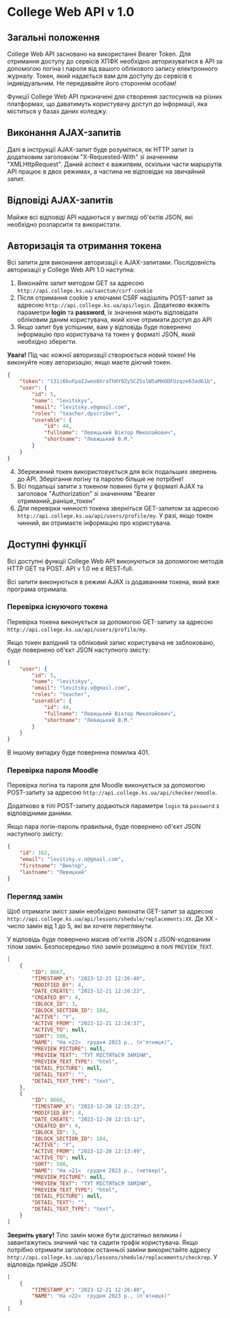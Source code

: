 # College Web API v 1.0

## Загальні положення

College Web API засновано на використанні Bearer Token. Для отримання доступу до сервісів ХПФК необхідно авторизуватися в API за допомогою логіна і пароля від вашого облікового запису електронного журналу. Токен, який надається вам для доступу до сервісів є індивідуальним. Не передавайте його стороннім особам!

Функції College Web API призначені для створення застосунків на різних платформах, що даватимуть користувачу доступ до інформації, яка міститься у базах даних коледжу.

## Виконання AJAX-запитів

Далі в інструкції AJAX-запит буде розумітися, як HTTP запит із додатковим заголовком "X-Requested-With" зі значенням "XMLHttpRequest". Даний аспект є важилвим, оскільки части маршрутів API працює в двох режимах, а частина не відповідає на звичайний запит.

## Відповіді AJAX-запитів

Майже всі відповіді API надаються у вигляді об'єктів JSON, які необхідно розпарсити та використати.

## Авторизація та отримання токена

Всі запити для виконання авторизації є AJAX-запитами. Послідовність авторизації у College Web API 1.0 наступна:

1. Виконайте запит методом GET за адресою `http://api.college.ks.ua/sanctum/csrf-cookie`
2. Після отримання cookie з ключами CSRF надішліть POST-запит за адресою `http://api.college.ks.ua/api/login`. Додатково вкажіть параметри **login** та **password**, їх значення мають відповідати обліковим даним користувача, який хоче отримати доступ до API
3. Якщо запит був успішним, вам у відповідь буде повернено інформацію про користувача та токен у форматі JSON, який необхідно зберегти. 

**Увага!** Під час кожної авторизації створюється новий токен! Не виконуйте нову авторизацію, якщо маєте діючий токен.
```json
{
    "token": "131|6buFpaIJweo0XraThHY9Zy5CZSslW5aMmODFUzqze63ad61b",
    "user": {
        "id": 5,
        "name": "levitskyv",
        "email": "levitsky.v@gmail.com",
        "roles": "teacher,dpscriber",
        "userable": {
            "id": 44,
            "fullname": "Левицький Віктор Миколайович",
            "shortname": "Левицький В.М."
        }
    }
}
```

4. Збережений токен використовується для всіх подальших звернень до API. Зберігання логіну та паролю більше не потрібне!
5. Всі подальші запити з токеном повинні бути у форматі AJAX та заголовок "Authorization" зі значенням "Bearer отриманий_раніше_токен"
6. Для перевірки чинності токена зверніться GET-запитом за адресою `http://api.college.ks.ua/api/users/profile/my`. У разі, якщо токен чинний, ви отримаєте інформацію про користувача.

## Доступні функції

Всі доступні функції College Web API виконуються за допомогою методів HTTP GET та POST. API v 1.0 не є REST-full. 

Всі запити виконуються в режимі AJAX із додаванням токена, який вже програма отримала.

### Перевірка існуючого токена

Перевірка токена виконується за допомогою GET-запиту за адресою `http://api.college.ks.ua/api/users/profile/my`.

Якщо токен валідний та обліковий запис користувача не заблоковано, буде повернено об'єкт JSON наступного змісту:

```json
{
    "user": {
        "id": 5,
        "name": "levitskyv",
        "email": "levitsky.v@gmail.com",
        "roles": "teacher",
        "userable": {
            "id": 44,
            "fullname": "Левицький Віктор Миколайович",
            "shortname": "Левицький В.М."
        }
    }
}
```

В іншому випадку буде повернена помилка 401.

### Перевірка пароля Moodle

Перевірка логіна та пароля для Moodle виконується за допомогою POST-запиту за адресою `http://api.college.ks.ua/api/checker/moodle`.

Додатково в тілі POST-запиту додаються параметри `login` та `password` з відповідними даними.

Якщо пара логін-пароль правильна, буде повернено об'єкт JSON наступного змісту:

```json
{
    "id": 162,
    "email": "levitsky.v.n@gmail.com",
    "firstname": "Виктор",
    "lastname": "Левицкий"
}
```

### Перегляд замін

Щоб отримати зміст замін необхідно виконати GET-запит за адресою `http://api.college.ks.ua/api/lessons/shedule/replacements:XX`. Де ХХ - число замін від 1 до 5, які ви хочете переглянути.

У відповідь буде повернено масив об'єктів JSON з JSON-кодованим тілом замін. Безпосередньо тіло замін розміщено в полі `PREVIEW_TEXT`.

```json
[
    {
        "ID": 8667,
        "TIMESTAMP_X": "2023-12-21 12:26:40",
        "MODIFIED_BY": 4,
        "DATE_CREATE": "2023-12-21 12:26:23",
        "CREATED_BY": 4,
        "IBLOCK_ID": 3,
        "IBLOCK_SECTION_ID": 184,
        "ACTIVE": "Y",
        "ACTIVE_FROM": "2023-12-21 12:24:37",
        "ACTIVE_TO": null,
        "SORT": 500,
        "NAME": "На «22»  грудня 2023 р., (п’ятниця)",
        "PREVIEW_PICTURE": null,
        "PREVIEW_TEXT": "ТУТ МІСТЯТЬСЯ ЗАМІНИ",
        "PREVIEW_TEXT_TYPE": "html",
        "DETAIL_PICTURE": null,
        "DETAIL_TEXT": "",
        "DETAIL_TEXT_TYPE": "text",
    },
    {
        "ID": 8666,
        "TIMESTAMP_X": "2023-12-20 12:15:23",
        "MODIFIED_BY": 4,
        "DATE_CREATE": "2023-12-20 12:15:12",
        "CREATED_BY": 4,
        "IBLOCK_ID": 3,
        "IBLOCK_SECTION_ID": 184,
        "ACTIVE": "Y",
        "ACTIVE_FROM": "2023-12-20 12:13:49",
        "ACTIVE_TO": null,
        "SORT": 500,
        "NAME": "На «21»  грудня 2023 р., (четвер)",
        "PREVIEW_PICTURE": null,
        "PREVIEW_TEXT": "ТУТ МІСТЯТЬСЯ ЗАМІНИ",
        "PREVIEW_TEXT_TYPE": "html",
        "DETAIL_PICTURE": null,
        "DETAIL_TEXT": "",
        "DETAIL_TEXT_TYPE": "text",
    }
]
```

**Зверніть увагу!** Тіло замін може бути достатньо великим і завантажутись значний час та садити трафік користувача. Якщо потрібно отримати заголовок останньої заміни використайте адресу `http://api.college.ks.ua/api/lessons/shedule/replacements/checkrep`. У відповідь прийде JSON:

```json
[
    {
        "TIMESTAMP_X": "2023-12-21 12:26:40",
        "NAME": "На «22»  грудня 2023 р., (п’ятниця)"
    }
]
```

